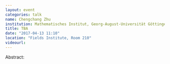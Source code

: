 ```yaml
---
layout: event
categories: talk
name: Chengchang Zhu
institution: Mathematisches Institut, Georg-August-Universität Göttingen
title: TBA
date: "2017-04-13 11:10"
location: "Fields Institute, Room 210"
videourl: 
---
```

Abstract:
